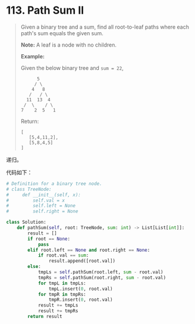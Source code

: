 # 113. Path Sum II

> Given a binary tree and a sum, find all root-to-leaf paths where each path's sum equals the given sum.
>
> **Note:** A leaf is a node with no children.
>
> **Example:**
>
> Given the below binary tree and `sum = 22`,
>
> ```
>       5
>      / \
>     4   8
>    /   / \
>   11  13  4
>  /  \    / \
> 7    2  5   1
> ```
>
> Return:
>
> ```
> [
>    [5,4,11,2],
>    [5,8,4,5]
> ]
> ```

递归。

代码如下：

```python
# Definition for a binary tree node.
# class TreeNode:
#     def __init__(self, x):
#         self.val = x
#         self.left = None
#         self.right = None

class Solution:
    def pathSum(self, root: TreeNode, sum: int) -> List[List[int]]:
        result = []
        if root == None:
            pass
        elif root.left == None and root.right == None:
            if root.val == sum:
                result.append([root.val])
        else:
            tmpLs = self.pathSum(root.left, sum - root.val)
            tmpRs = self.pathSum(root.right, sum - root.val)
            for tmpL in tmpLs:
                tmpL.insert(0, root.val)
            for tmpR in tmpRs:
                tmpR.insert(0, root.val)
            result += tmpLs
            result += tmpRs
        return result
```

